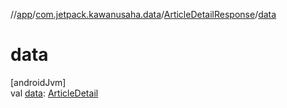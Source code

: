 //[app](../../../index.md)/[com.jetpack.kawanusaha.data](../index.md)/[ArticleDetailResponse](index.md)/[data](data.md)

# data

[androidJvm]\
val [data](data.md): [ArticleDetail](../-article-detail/index.md)
